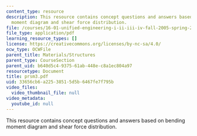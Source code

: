 ```yaml
---
content_type: resource
description: This resource contains concept questions and answers based on bending
  moment diagram and shear force distribution.
file: /courses/16-01-unified-engineering-i-ii-iii-iv-fall-2005-spring-2006/33656cb6a22538515d5b6467fe7f795b_prsm3.pdf
file_type: application/pdf
learning_resource_types: []
license: https://creativecommons.org/licenses/by-nc-sa/4.0/
ocw_type: OCWFile
parent_title: Materials/Structures
parent_type: CourseSection
parent_uid: b640d5c4-9375-61ab-448e-c8a1ec804a97
resourcetype: Document
title: prsm3.pdf
uid: 33656cb6-a225-3851-5d5b-6467fe7f795b
video_files:
  video_thumbnail_file: null
video_metadata:
  youtube_id: null
---
```

This resource contains concept questions and answers based on bending moment diagram and shear force distribution.